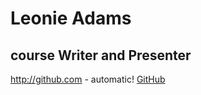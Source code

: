
# Leonie Adams
## course Writer and Presenter

http://github.com - automatic!
[GitHub](http://github.com)

<!--
**ladams4160/ladams4160** is a ✨ _special_ ✨ repository because its `README.md` (this file) appears on your GitHub profile.

Here are some ideas to get you started:

- 🔭 I’m currently working on ...
- 🌱 I’m currently learning ...
- 👯 I’m looking to collaborate on ...
- 🤔 I’m looking for help with ...
- 💬 Ask me about ...
- 📫 How to reach me: ...
- 😄 Pronouns: ...
- ⚡ Fun fact: ...
Your readme should include:
- a large heading
- a link to your github profile
- an image from google images
- a blockquote

-->
